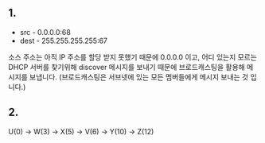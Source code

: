 ## 1.

-   src - 0.0.0.0:68
-   dest - 255.255.255.255:67

소스 주소는 아직 IP 주소를 할당 받지 못했기 때문에 0.0.0.0 이고, 어디 있는지 모르는 DHCP 서버를 찾기위해 discover 메시지를 보내기 때문에 브로드캐스팅을 활용해 메시지를 보냅니다. (브로드캐스팅은 서브넷에 있는 모든 멤버들에게 메시지 보내는 것 입니다.)

## 2.

U(0) -> W(3) -> X(5) -> V(6) -> Y(10) -> Z(12)
